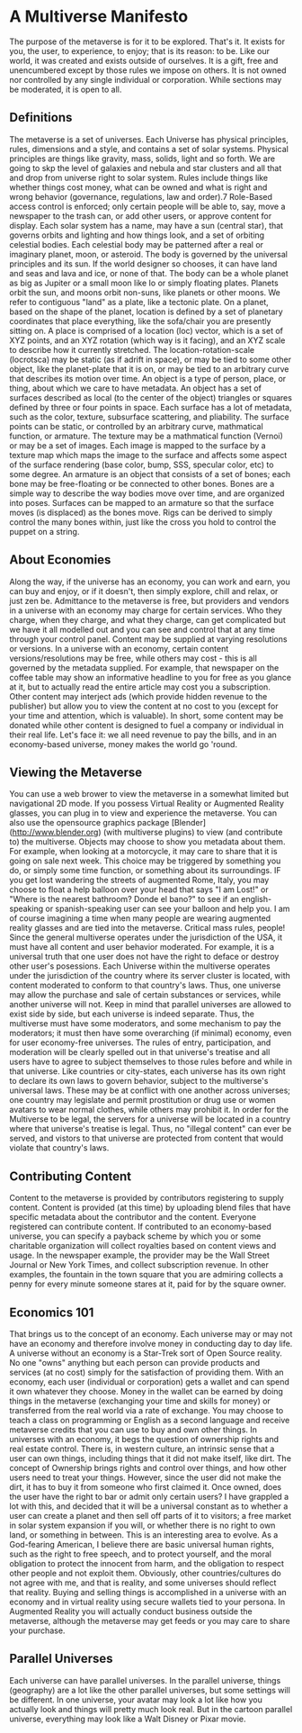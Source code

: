 # A Multiverse Manifesto
The purpose of the metaverse is for it to be explored. That's it. It exists for you, the user, to experience, to enjoy; that is its reason: to be. Like our world, it was created and exists outside of ourselves. It is a gift, free and unencumbered except by those rules we impose on others. It is not owned nor controlled by any single individual or corporation. While sections may be moderated, it is open to all. 
## Definitions
The metaverse is a set of universes. 
Each Universe has physical principles, rules, dimensions and a style, and contains a set of solar systems. 
Physical principles are things like gravity, mass, solids, light and so forth. We are going to skp the level of galaxies and nebula and star clusters and all that and drop from universe right to solar system. Rules include things like whether things cost money, what can be owned and what is right and wrong behavior (governance, regulations, law and order).7
Role-Based access control is enforced; only certain people will be able to, say, move a newspaper to the trash can, or add other users, or approve content for display. 
Each solar system has a name, may have a sun (central star), that governs orbits and lighting and how things look, and a set of orbiting celestial bodies. 
Each celestial body may be patterned after a real or imaginary planet, moon, or asteroid. The body is governed by the universal principles and its sun. If the world designer so chooses, it can have land and seas and lava and ice, or none of that. The body can be a whole planet as big as Jupiter or a small moon like Io or simply floating plates. 
Planets orbit the sun, and moons orbit non-suns, like planets or other moons. We refer to contiguous "land" as a plate, like a tectonic plate.
On a planet, based on the shape of the planet, location is defined by a set of planetary coordinates that place everything, like the sofa/chair you are presently sitting on. 
A place is comprised of a location (loc) vector, which is a set of XYZ points, and an XYZ rotation (which way is it facing), and an XYZ scale to describe how it currently stretched. The location-rotation-scale (locrotsca) may be static (as if adrift in space), or may be tied to some other object, like the planet-plate that it is on, or may be tied to an arbitrary curve that describes its motion over time. An object is a type of person, place, or thing, about which we care to have metadata. An object has a set of surfaces described as local (to the center of the object) triangles or squares defined by three or four points in space. 
Each surface has a lot of metadata, such as the color, texture, subsurface scattering, and pliability. The surface points can be static, or controlled by an arbitrary curve, mathmatical function, or armature. The texture may be a mathmatical function (Vernoi) or may be a set of images. Each image is mapped to the surface by a texture map which maps the image to the surface and affects some aspect of the surface rendering (base color, bump, SSS, specular color, etc) to some degree. 
An armature is an object that consists of a set of bones; each bone may be free-floating or be connected to other bones. Bones are a simple way to describe the way bodies move over time, and are organized into poses. Surfaces can be mapped to an armature so that the surface moves (is displaced) as the bones move. Rigs can be derived to simply control the many bones within, just like the cross you hold to control the puppet on a string. 
## About Economies
Along the way, if the universe has an economy, you can work and earn, you can buy and enjoy, or if it doesn't, then simply explore, chill and relax, or just zen be. Admittance to the metaverse is free, but providers and vendors in a universe with an economy may charge for certain services. Who they charge, when they charge, and what they charge, can get complicated but we have it all modelled out and you can see and control that at any time through your control panel. 
Content may be supplied at varying resolutions or versions. In a universe with an economy, certain content versions/resolutions may be free, while others may cost - this is all governed by the metadata supplied. For example, that newspaper on the coffee table may show an informative headline to you for free as you glance at it, but to actually read the entire article may cost you a subscription. Other content may interject ads (which provide hidden revenue to the publisher) but allow you to view the content at no cost to you (except for your time and attention, which is valuable). In short, some content may be donated while other content is designed to fuel a company or individual in their real life. Let's face it: we all need revenue to pay the bills, and in an economy-based universe, money makes the world go 'round. 
## Viewing the Metaverse
You can use a web brower to view the metaverse in a somewhat limited but navigational 2D mode. If you possess Virtual Reality or Augmented Reality glasses, you can plug in to view and experience the metaverse. You can also use the opensource graphics package [Blender] (http://www.blender.org) (with multiverse plugins) to view (and contribute to) the multiverse. 
Objects may choose to show you metadata about them. For example, when looking at a motorcycle, it may care to share that it is going on sale next week. This choice may be triggered by something you do, or simply some time function, or something about its surroundings. IF you get lost wandering the streets of augmented Rome, Italy, you may choose to float a help balloon over your head that says "I am Lost!" or "Where is the nearest bathroom? Donde el bano?" to see if an english-speaking or spanish-speaking user can see your balloon and help you. I am of course imagining a time when many people are wearing augmented reality glasses and are tied into the metaverse. Critical mass rules, people! 
Since the general multiverse operates under the jurisdiction of the USA, it must have all content and user behavior moderated. For example, it is a universal truth that one user does not have the right to deface or destroy other user's posessions. Each Universe within the multiverse operates under the jurisdiction of the country where its server cluster is located, with content moderated to conform to that country's laws. Thus, one universe may allow the purchase and sale of certain substances or services, while another universe will not. Keep in mind that parallel universes are allowed to exist side by side, but each universe is indeed separate. 
Thus, the multiverse must have some moderators, and some mechanism to pay the moderators; it must then have some overarching (if minimal) economy, even for user economy-free universes. The rules of entry, participation, and moderation will be clearly spelled out in that universe's treatise and all users have to agree to subject themselves to those rules before and while in that universe. Like countries or city-states, each universe has its own right to declare its own laws to govern behavior, subject to the multiverse's universal laws. These may be at conflict with one another across universes; one country may legislate and permit prostitution or drug use or women avatars to wear normal clothes, while others may prohibit it. In order for the Multiverse to be legal, the servers for a universe will be located in a country where that universe's treatise is legal. Thus, no "illegal content" can ever be served, and vistors to that universe are protected from content that would violate that country's laws. 
## Contributing Content
Content to the metaverse is provided by contributors registering to supply content. Content is provided (at this time) by uploading blend files that have specific metadata about the contributor and the content.
Everyone registered can contribute content. If contributed to an economy-based universe, you can specify a payback scheme by which you or some charitable organization will collect royalties based on content views and usage. In the newspaper example, the provider may be the Wall Street Journal or New York Times, and collect subscription revenue. In other examples, the fountain in the town square that you are admiring collects a penny for every minute someone stares at it, paid for by the square owner. 
## Economics 101
That brings us to the concept of an economy. Each universe may or may not have an economy and therefore involve money in conducting day to day life. A universe without an economy is a Star-Trek sort of Open Source reality. No one "owns" anything but each person can provide products and services (at no cost) simply for the satisfaction of providing them. With an economy, each user (individual or corporation) gets a wallet and can spend it own whatever they choose. Money in the wallet can be earned by doing things in the metaverse (exchanging your time and skills for money) or transferred from the real world via a rate of exchange. You may choose to teach a class on programming or English as a second language and receive metaverse credits that you can use to buy and own other things. 
In universes with an economy, it begs the question of ownership rights and real estate control. There is, in western culture, an intrinsic sense that a user can own things, including things that it did not make itself, like dirt. The concept of Ownership brings rights and control over things, and how other users need to treat your things. However, since the user did not make the dirt, it has to buy it from someone who first claimed it. Once owned, does the user have the right to bar or admit only certain users? I have grappled a lot with this, and decided that it will be a universal constant as to whether a user can create a planet and then sell off parts of it to visitors; a free market in solar system expansion if you will, or whether there is no right to own land, or something in between. This is an interesting area to evolve. As a God-fearing American, I believe there are basic universal human rights, such as the right to free speech, and to protect yourself, and the moral obligation to protect the innocent from harm, and the obligation to respect other people and not exploit them. Obviously, other countries/cultures do not agree with me, and that is reality, and some universes should reflect that reality. 
Buying and selling things is accomplished in a universe with an economy and in virtual reality using secure wallets tied to your persona. In Augmented Reality you will actually conduct business outside the metaverse, although the metaverse may get feeds or you may care to share your purchase.
## Parallel Universes
Each universe can have parallel universes. In the parallel universe, things (geography) are a lot like the other parallel universes, but some settings will be different. In one universe, your avatar may look a lot like how you actually look and things will pretty much look real. But in the cartoon parallel universe, everything may look like a Walt Disney or Pixar movie. 
